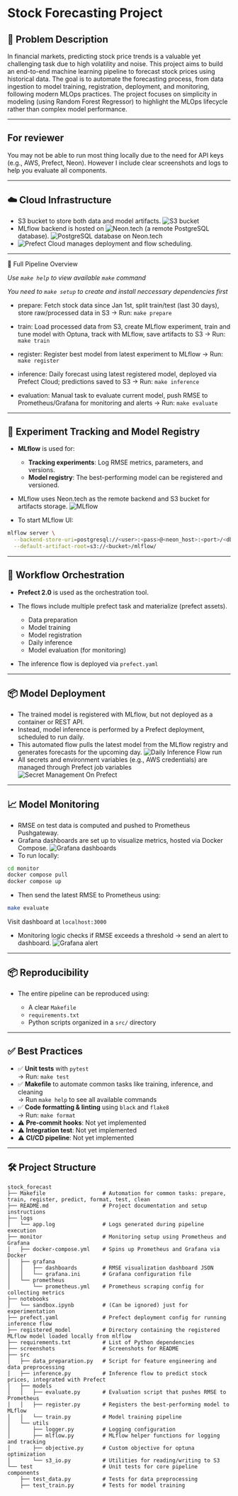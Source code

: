 # Stock Forecasting Project

## 🚀 Problem Description

In financial markets, predicting stock price trends is a valuable yet challenging task due to high volatility and noise. This project aims to build an end-to-end machine learning pipeline to forecast stock prices using historical data. The goal is to automate the forecasting process, from data ingestion to model training, registration, deployment, and monitoring, following modern MLOps practices. The project focuses on simplicity in modeling (using Random Forest Regressor) to highlight the MLOps lifecycle rather than complex model performance.

---

## For reviewer
You may not be able to run most thing locally due to the need for API keys (e.g., AWS, Prefect, Neon). However I include clear screenshots and logs to help you evaluate all components.

---

## ☁️ Cloud Infrastructure

* S3 bucket to store both data and model artifacts.
![S3 bucket](screenshots/image.png)
* MLflow backend is hosted on ![Neon.tech]((https://neon.com/)) (a remote PostgreSQL database).
![PostgreSQL database on Neon.tech](screenshots/image-1.png)
* ![Prefect Cloud](https://docs.prefect.io/v3/how-to-guides/cloud/connect-to-cloud) manages deployment and flow scheduling.

---

🚂 Full Pipeline Overview

*Use `make help` to view available `make` command*

*You need to `make setup` to create and install neccessary dependencies first*

* prepare: Fetch stock data since Jan 1st, split train/test (last 30 days), store raw/processed data in S3
→ Run: `make prepare`

* train: Load processed data from S3, create MLflow experiment, train and tune model with Optuna, track with MLflow, save artifacts to S3
→ Run: `make train`

* register: Register best model from latest experiment to MLflow
→ Run: `make register`

* inference: Daily forecast using latest registered model, deployed via Prefect Cloud; predictions saved to S3
→ Run: `make inference`

* evaluation: Manual task to evaluate current model, push RMSE to Prometheus/Grafana for monitoring and alerts
→ Run: `make evaluate`

---

## 🎯 Experiment Tracking and Model Registry

* **MLflow** is used for:

  * **Tracking experiments**: Log RMSE metrics, parameters, and versions.
  * **Model registry**: The best-performing model can be registered and versioned.

* MLflow uses Neon.tech as the remote backend and S3 bucket for artifacts storage.
![MLflow](screenshots/mlflow.png)

* To start MLflow UI:
```bash
mlflow server \
  --backend-store-uri=postgresql://<user>:<pass>@<neon_host>:<port>/<dbname> \
  --default-artifact-root=s3://<bucket>/mlflow/
```

---

## 🔁 Workflow Orchestration

* **Prefect 2.0** is used as the orchestration tool.
* The flows include multiple prefect task and materialize (prefect assets).

  * Data preparation
  * Model training
  * Model registration
  * Daily inference
  * Model evaluation (for monitoring)

* The inference flow is deployed via `prefect.yaml`

---

## 📦 Model Deployment

* The trained model is registered with MLflow, but not deployed as a container or REST API.
* Instead, model inference is performed by a Prefect deployment, scheduled to run daily.
* This automated flow pulls the latest model from the MLflow registry and generates forecasts for the upcoming day.
![Daily Inference Flow run](screenshots/prefect-1.png)
* All secrets and environment variables (e.g., AWS credentials) are managed through Prefect job variables
![Secret Management On Prefect](screenshots/prefect-2.png)

---

## 📈 Model Monitoring

* RMSE on test data is computed and pushed to Prometheus Pushgateway.
* Grafana dashboards are set up to visualize metrics, hosted via Docker Compose.
![Grafana dashboards](screenshots/grafana-1.png)
* To run locally:
```bash
cd monitor
docker compose pull
docker compose up
```
* Then send the latest RMSE to Prometheus using:
```bash
make evaluate
```
Visit dashboard at `localhost:3000`
* Monitoring logic checks if RMSE exceeds a threshold → send an alert to dashboard.
![Grafana alert](screenshots/grafana-2.png)

---

## 📦 Reproducibility

* The entire pipeline can be reproduced using:

  * A clear `Makefile`
  * `requirements.txt`
  * Python scripts organized in a `src/` directory

---

## ✅ Best Practices

* ✅ **Unit tests** with `pytest`  
  → Run: `make test`
* ✅ **Makefile** to automate common tasks like training, inference, and cleaning  
  → Run `make help` to see all available commands
* ✅ **Code formatting & linting** using `black` and `flake8`  
  → Run: `make format`
* ⚠️ **Pre-commit hooks**: Not yet implemented
* ⚠️ **Integration test**: Not yet implemented
* ⚠️ **CI/CD pipeline**: Not yet implemented

---

## 🛠 Project Structure

```
stock_forecast
├── Makefile                  # Automation for common tasks: prepare, train, register, predict, format, test, clean
├── README.md                 # Project documentation and setup instructions
├── logs
│   └── app.log               # Logs generated during pipeline execution
├── monitor                   # Monitoring setup using Prometheus and Grafana
│   ├── docker-compose.yml    # Spins up Prometheus and Grafana via Docker
│   ├── grafana
│   │   ├── dashboards        # RMSE visualization dashboard JSON
│   │   └── grafana.ini       # Grafana configuration file
│   └── prometheus
│       └── prometheus.yml    # Prometheus scraping config for collecting metrics
├── notebooks
│   └── sandbox.ipynb         # (Can be ignored) just for experimentation
├── prefect.yaml              # Prefect deployment config for running inference flow
├── registered_model          # Directory containing the registered MLflow model loaded locally from mlflow
├── requirements.txt          # List of Python dependencies
├── screenshots               # Screenshots for README
├── src
│   ├── data_preparation.py   # Script for feature engineering and data preprocessing
│   ├── inference.py          # Inference flow to predict stock prices, integrated with Prefect
│   ├── models
│   │   ├── evaluate.py       # Evaluation script that pushes RMSE to Prometheus
│   │   ├── register.py       # Registers the best-performing model to MLflow
│   │   └── train.py          # Model training pipeline
│   └── utils
│       ├── logger.py         # Logging configuration
│       ├── mlflow.py         # MLflow helper functions for logging and tracking
│       ├── objective.py      # Custom objective for optuna optimization
│       └── s3_io.py          # Utilities for reading/writing to S3
└── test                      # Unit tests for core pipeline components
    ├── test_data.py          # Tests for data preprocessing
    ├── test_train.py         # Tests for model training
```